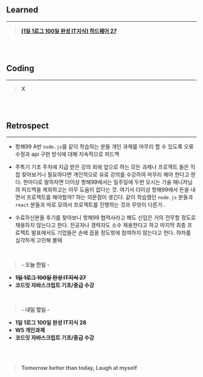 ## Learned

---

> **[[1일 1로그 100일 완성 IT지식] 하드웨어 27](https://velog.io/@lilclown/book16)**

<br><br>

## Coding

---

> **X**

<br><br>

## Retrospect

---

- 항해99 A반 `node.js`를 같이 학습하는 분들 개인 과제를 마무리 할 수 있도록 오류 수정과 api 구현 방식에 대해 지속적으로 피드백

- 주특기 기초 주차에 지급 받은 강의 외에 앞으로 하는 모든 과제나 프로젝트 들은 직접 찾아보거나 필요하다면 개인적으로 유료 강의를 수강하여 마무리 해야 한다고 한다. 한마디로 말하자면 더이상 항해99에서는 일주일에 두번 오시는 기술 매니저님의 피드백을 제외하고는 아무 도움이 없다는 것. 여기서 더이상 항해99에서 돈을 내면서 프로젝트를 해야할까? 하는 의문점이 생긴다. 같이 학습했던 `node.js` 분들과 `react` 분들과 따로 모여서 프로젝트를 진행하는 것과 무엇이 다른가..

- 수료하신분들 후기를 찾아보니 항해99 협력사라고 해도 신입은 거의 전무할 정도로 채용하지 않는다고 한다. 전공자나 경력자도 소수 채용한다고 하고 마지막 최종 프로젝트 발표에서도 기업들은 손에 꼽을 정도밖에 참여하지 않는다고 한다. 하차를 심각하게 고민해 볼때

<br>

> **- 오늘 한일 -**

- ~~**1일 1로그 100일 완성 IT지식 27**~~
- **코드잇 자바스크립트 기초/중급 수강**

<br>

> **- 내일 할일 -**

- **1일 1로그 100일 완성 IT지식 28**
- **W5 개인과제**
- **코드잇 자바스크립트 기초/중급 수강**

<br><br>

> **Tomorrow better than today, Laugh at myself**
